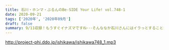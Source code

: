 ```yaml
---
title: 石川・ホンマ・ぶるんのBe-SIDE Your Life! vol.748-1
date: 2020-09-21
tags: ['2020年', '2020年09月']
draft: false
summary: 9/11収録！もうすぐイナズマですね･･･そんななか石川さんにはイラっとすることが･･･
---
```


http://project-phi.ddo.jp/ishikawa/ishikawa748_1.mp3
